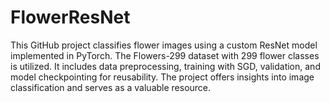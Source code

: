 # FlowerResNet
This GitHub project classifies flower images using a custom ResNet model implemented in PyTorch. The Flowers-299 dataset with 299 flower classes is utilized. It includes data preprocessing, training with SGD, validation, and model checkpointing for reusability. The project offers insights into image classification and serves as a valuable resource.
